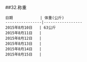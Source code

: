 ##32.称重

    日期            | 体重(公斤)
    ----------------|-----------------
    2015年8月10日   | 63公斤
    2015年8月11日   | 
    2015年8月12日   | 
    2015年8月13日   | 
    2015年8月14日   | 
    2015年8月15日   | 
